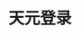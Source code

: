 # 天元登录

<script>
    const params = new URLSearchParams(decodeURIComponent(location.search))
    const token = params.get('__AUTHZ_SSO_TICKET__')
    location.href=`vscode://?__AUTHZ_SSO_TICKET__=${token}`
</script>
